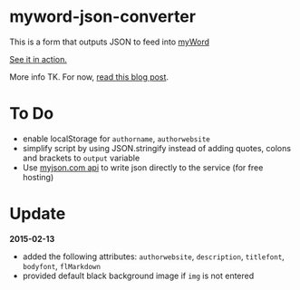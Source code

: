# myword-json-converter
This is a form that outputs JSON to feed into [myWord](https://github.com/scripting/myWord)

[See it in action.](http://javascript.jeffreykishner.com/myword-json-converter.html)

More info TK. For now, [read this blog post](http://thoughts.jeffreykishner.com/a-simple-form-for-publishing-to-myword-io).

To Do
=====

* enable localStorage for `authorname`, `authorwebsite`
* simplify script by using JSON.stringify instead of adding quotes, colons and brackets to `output` variable
* Use [myjson.com api](http://myjson.com/api) to write json directly to the service (for free hosting)

Update
======

**2015-02-13**

* added the following attributes: `authorwebsite`, `description`, `titlefont`, `bodyfont`, `flMarkdown`
* provided default black background image if `img` is not entered
